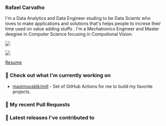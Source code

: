 ### Rafael Carvalho 
I'm a Data Analytics and Data Engineer studing to be Data Scients who loves to make applications and solutions that's helps people to increse their time used on value adding stuffs
. I'm a Mechatronics Engineer and Master deegree in Computer Science focusing in Computional Vision.

[<img src="https://img.shields.io/badge/Gmail-D14836?style=for-the-badge&logo=gmail&logoColor=white" /> ](mailto:carvarafael@gmail.com)

[<img src="https://img.shields.io/badge/LinkedIn-0077B5?style=for-the-badge&logo=linkedin&logoColor=white" /> ](https://www.linkedin.com/in/rafaelhocarvalho/)

[Resume](https://github.com/Carvarafael/Rafael-Carvalho-Portifolio/blob/main/Resume%20Rafael%20Carvalho.pdf)

### 👷 Check out what I'm currently working on

- [maximousblk/mill](https://github.com/maximousblk/mill) - Set of GitHub Actions for me to build my favorite projects.

### 🔨 My recent Pull Requests


### 🔭 Latest releases I've contributed to
